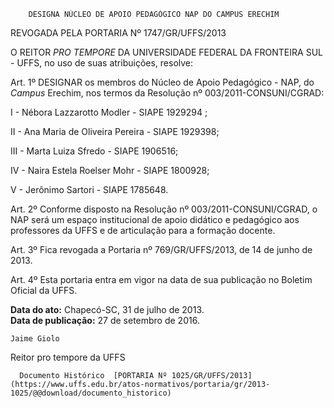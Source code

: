         DESIGNA NÚCLEO DE APOIO PEDAGÓGICO NAP DO CAMPUS ERECHIM  

REVOGADA PELA PORTARIA Nº 1747/GR/UFFS/2013

 O REITOR *PRO TEMPORE* DA UNIVERSIDADE FEDERAL DA FRONTEIRA SUL - UFFS, no uso de suas atribuições, resolve:

 Art. 1º DESIGNAR os membros do Núcleo de Apoio Pedagógico - NAP, do *Campus* Erechim, nos termos da Resolução nº 003/2011-CONSUNI/CGRAD:

 I - Nébora Lazzarotto Modler - SIAPE 1929294 ;

 II - Ana Maria de Oliveira Pereira - SIAPE 1929398;

 III - Marta Luiza Sfredo - SIAPE 1906516;

 IV - Naira Estela Roelser Mohr - SIAPE 1800928;

 V - Jerônimo Sartori - SIAPE 1785648.

 Art. 2º Conforme disposto na Resolução nº 003/2011-CONSUNI/CGRAD, o NAP será um espaço institucional de apoio didático e pedagógico aos professores da UFFS e de articulação para a formação docente.

 Art. 3º Fica revogada a Portaria nº 769/GR/UFFS/2013, de 14 de junho de 2013.

 Art. 4º Esta portaria entra em vigor na data de sua publicação no Boletim Oficial da UFFS.

  

   **Data do ato:** Chapecó-SC, 31 de julho de 2013.   
 **Data de publicação:**  27 de setembro de 2016. 

    Jaime Giolo   
 Reitor pro tempore da UFFS 

      Documento Histórico  [PORTARIA Nº 1025/GR/UFFS/2013](https://www.uffs.edu.br/atos-normativos/portaria/gr/2013-1025/@@download/documento_historico)     
      